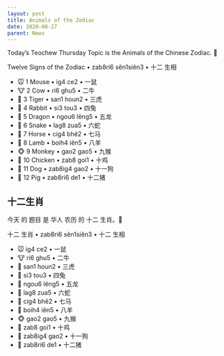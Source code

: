 ```yaml
---
layout: post
title: Animals of the Zodiac
date: 2020-08-27
parent: News
---
```


Today’s Teochew Thursday Topic is the Animals of the Chinese Zodiac. 📅

Twelve Signs of the Zodiac • zab8ri6 sên1siên3 • 十二 生相

 * 🐭 1 Mouse • ig4 ce2 • 一鼠
 * 🐮 2 Cow • ri6 ghu5 • 二牛
 * 🐯 3 Tiger • san1 houn2 • 三虎
 * 🐰 4 Rabbit • si3 tou3 • 四兔
 * 🐲 5 Dragon • ngou6 lêng5 • 五龙
 * 🐍 6 Snake • lag8 zua5 • 六蛇
 * 🐴 7  Horse • cig4 bhê2 • 七马
 * 🐑 8 Lamb • boih4 iên5 • 八羊
 * 🐵 9 Monkey • gao2 gao5 • 九猴
 * 🐔 10 Chicken • zab8 goi1 • 十鸡
 * 🐶 11 Dog • zab8ig4 gao2 • 十一狗
 * 🐷 12 Pig • zab8ri6 de1 • 十二猪

## 十二生肖

今天 的 题目 是 华人 农历 的 十二 生肖。📅

十二 生肖 • zab8ri6 sên1siên3 • 十二 生相

 * 🐭 ig4 ce2 • 一鼠
 * 🐮 ri6 ghu5 • 二牛
 * 🐯 san1 houn2 • 三虎
 * 🐰 si3 tou3 • 四兔
 * 🐲 ngou6 lêng5 • 五龙
 * 🐍 lag8 zua5 • 六蛇
 * 🐴 cig4 bhê2 • 七马
 * 🐑 boih4 iên5 • 八羊
 * 🐵 gao2 gao5 • 九猴
 * 🐔 zab8 goi1 • 十鸡
 * 🐶 zab8ig4 gao2 • 十一狗
 * 🐷 zab8ri6 de1 • 十二猪
